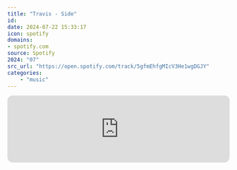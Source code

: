 ```yaml
---
title: "Travis - Side"
id: 
date: 2024-07-22 15:33:17
icon: spotify
domains:
- spotify.com
source: Spotify
2024: "07"
src_url: "https://open.spotify.com/track/5gfmEhfgMIcV3He1wgDGJY"
categories:
    - "music"
---
```

<iframe style="border-radius: 12px" width="100%" height="152" title="Spotify Embed: Side" frameborder="0" allowfullscreen allow="autoplay; clipboard-write; encrypted-media; fullscreen; picture-in-picture" loading="lazy" src="https://open.spotify.com/embed/track/5gfmEhfgMIcV3He1wgDGJY?utm_source=oembed"></iframe>
